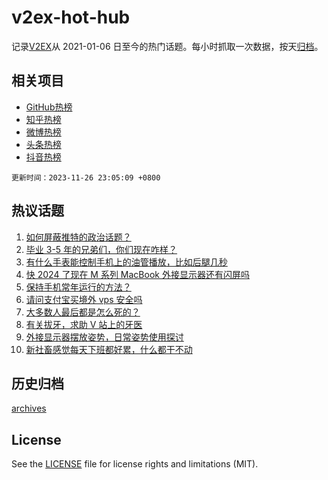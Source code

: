 # v2ex-hot-hub

 记录[V2EX](https://www.v2ex.com/)从 2021-01-06 日至今的热门话题。每小时抓取一次数据，按天[归档](archives)。
 
 ## 相关项目

- [GitHub热榜](https://github.com/snaildev/github-hot-hub)
- [知乎热榜](https://github.com/snaildev/zhihu-hot-hub)
- [微博热榜](https://github.com/snaildev/weibo-hot-hub)
- [头条热榜](https://github.com/snaildev/toutiao-hot-hub)
- [抖音热榜](https://github.com/snaildev/douyin-hot-hub)


 `更新时间：2023-11-26 23:05:09 +0800`

## 热议话题

1. [如何屏蔽推特的政治话题？](https://www.v2ex.com/t/995289)
1. [毕业 3-5 年的兄弟们，你们现在咋样？](https://www.v2ex.com/t/995249)
1. [有什么手表能控制手机上的油管播放，比如后腿几秒](https://www.v2ex.com/t/995275)
1. [快 2024 了现在 M 系列 MacBook 外接显示器还有闪屏吗](https://www.v2ex.com/t/995278)
1. [保持手机常年运行的方法？](https://www.v2ex.com/t/995231)
1. [请问支付宝买境外 vps 安全吗](https://www.v2ex.com/t/995262)
1. [大多数人最后都是怎么死的？](https://www.v2ex.com/t/995314)
1. [有关拔牙，求助 V 站上的牙医](https://www.v2ex.com/t/995229)
1. [外接显示器摆放姿势，日常姿势使用探讨](https://www.v2ex.com/t/995279)
1. [新社畜感觉每天下班都好累，什么都干不动](https://www.v2ex.com/t/995322)

## 历史归档

[archives](archives)

## License

See the [LICENSE](LICENSE) file for license rights and limitations (MIT).
